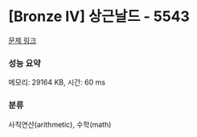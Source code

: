 # [Bronze IV] 상근날드 - 5543 

[문제 링크](https://www.acmicpc.net/problem/5543) 

### 성능 요약

메모리: 29164 KB, 시간: 60 ms

### 분류

사칙연산(arithmetic), 수학(math)

